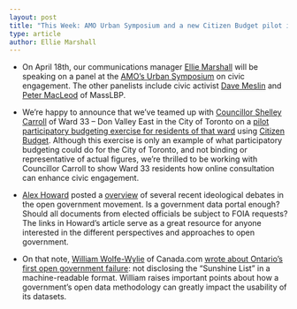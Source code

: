 ```yaml
---
layout: post
title: "This Week: AMO Urban Symposium and a new Citizen Budget pilot in Toronto"
type: article
author: Ellie Marshall
---
```

- On April 18th, our communications manager [Ellie Marshall](http://www.opennorth.ca/team) will be speaking on a panel at the [AMO’s Urban Symposium](http://www.amo.on.ca/WCM/AMO/AMO_Content/Events/Urban_Symposium.aspx) on civic engagement. The other panelists include civic activist [Dave Meslin](http://meslin.wordpress.com/) and [Peter MacLeod](http://www.masslbp.com/people.php) of MassLBP.  

- We’re happy to announce that we’ve teamed up with [Councillor Shelley Carroll](http://www.shelleycarroll.ca/) of Ward 33 – Don Valley East in the City of Toronto on a [pilot participatory budgeting exercise for residents of that ward](http://ward33.citizenbudget.com) using [Citizen Budget](http://www.citizenbudget.com/). Although this exercise is only an example of what participatory budgeting could do for the City of Toronto, and not binding or representative of actual figures, we’re thrilled to be working with Councillor Carroll to show Ward 33 residents how online consultation can enhance civic engagement. 

- [Alex Howard](https://twitter.com/digiphile) posted a [overview](http://gov20.govfresh.com/beware-openwashing-question-secrecy-acknowledge-ideology/) of several recent ideological debates in the open government movement. Is a government data portal enough? Should all documents from elected officials be subject to FOIA requests? The links in Howard’s article serve as a great resource for anyone interested in the different perspectives and approaches to open government. 

- On that note, [William Wolfe-Wylie](http://o.canada.com/author/williamwolfewylie/) of Canada.com [wrote about Ontario’s first open government failure](http://o.canada.com/2013/03/28/grow-up-ontario/): not disclosing the “Sunshine List” in a machine-readable format. William raises important points about how a government’s open data methodology can greatly impact the usability of its datasets.
